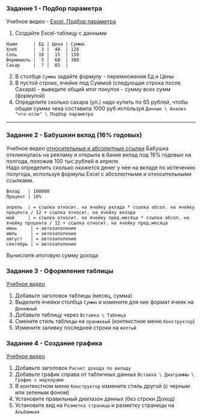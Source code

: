 ### Задание 1 - Подбор параметра

Учебное видео - [Excel. Подбор параметра](https://www.youtube.com/watch?v=5rbE0NFKhc4)  
1. Создайте Excel-таблицу с данными
```
Наим      | Ед | Цена | Сумма
Хлеб      |  3 |  40  | 120
Соль      | 10 |  15  | 150
Вермишель |  5 |  60  | 300
Сахар     |  ? |  65  |
```
2. В столбце `Сумма` задайте формулу - перемножения Ед и Цены
3. В пустой строке, ячейке под Суммой (следующая строка после Сахара) - выведите общий итог покупок - сумму всех сумм (формулой)
4. Определите  сколько сахара (уп.) надо купить по 65 рублей, чтобы общая сумма чека составила 1000 руб
используя `Данные \ Анализ "что-если" \ Подбор параметра`
<hr>

### Задание 2 - Бабушкин вклад (16% годовых)

Учебное видео [относительные и абсолютные ссылки](https://www.youtube.com/watch?v=Gw-o0h_0Qe8)
Бабушка откликнулась на рекламу и открыла в банке вклад под 16% годовых на полгода, положив 100 тыс.рублей в апреле  
Надо определить сколько окажется денег у нее на вкладе по истечению полугода, 
используя формулы Excel с абсолютными и относительными ссылками.
```
Вклад   | 100000
Процент | 16%

апрель  | = ссылка относит. на ячейку вклада * ссылка абсол. на ячейку процента / 12 + ссылка относит. на ячейку вклада
май     | = ссылка относит. на ячейку пред.месяца * ссылка абсол. на ячейку процента / 12 + ссылка относит. на ячейку пред.месяца
июнь     | = автозаполение
июль     | = автозаполение
август   | = автозаполение
сентябрь | = автозаполение
```
Вычислите итоговую сумму дохода

### Задание 3 - Оформление таблицы

[Учебное видео](https://www.youtube.com/watch?v=YvupgmiCFbU)  
1. Добавьте заголовок таблицы (месяц, сумма)
2. Выделите ячейки столбца `Сумма` и измените для них формат ячеек на `Денежный`
3. Добавьте таблицу через `Вставка \ Таблица`
4. Смените стиль таблицы на `оранжевый` (контекстное меню `Конструктор`)
5. Измените заливку последней строки на `желтый`

### Задание 4 - Создание графика

[Учебное видео](https://www.youtube.com/watch?v=xY8gN-25pFQ)  
1. Добавьте заголовок `Расчет дохода по вкладу`
2. Добавьте график справа от табличных данных `Вставка \ Диаграммы \ График с маркерами`
3. В контекстном меню `Конструктор` измените стиль другой (с черным или зеленым фоном)
4. Установите правильный диапазон данных (без строки Доход)
5. Установите вид на `Разметка страницы` и разметку страницы на `Альбомная`
